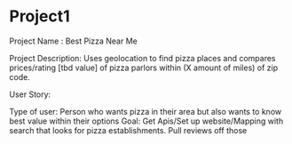 # Project1

Project Name : Best Pizza Near Me

Project Description: Uses geolocation to find pizza places and compares prices/rating [tbd value] of pizza parlors within (X amount of miles) of zip code. 

User Story: 

Type of user: Person who wants pizza in their area but also wants to know best value within their options
Goal: Get Apis/Set up website/Mapping with search that looks for pizza establishments. Pull reviews off those 


